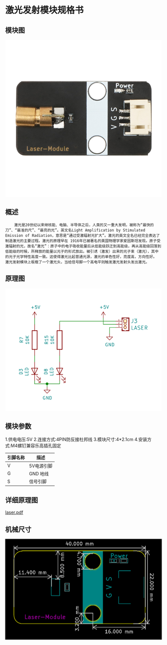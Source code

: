 # 激光发射模块规格书

## 模块图

![07](激光发射模块图片-无模块图/07.jpg)

## 概述

 		激光是20世纪以来继核能、电脑、半导体之后，人类的又一重大发明，被称为“最快的刀”、“最准的尺”、“最亮的光”。英文名Light Amplification by Stimulated Emission of Radiation，意思是“通过受激辐射光扩大”。激光的英文全名已经完全表达了制造激光的主要过程。激光的原理早在 1916年已被著名的美国物理学家爱因斯坦发现。原子受激辐射的光，故名“激光”：原子中的电子吸收能量后从低能级跃迁到高能级，再从高能级回落到低能级的时候，所释放的能量以光子的形式放出。被引诱（激发）出来的光子束（激光），其中的光子光学特性高度一致。这使得激光比起普通光源，激光的单色性好，亮度高，方向性好。 激光发射模块上板载了一个激光头，当给信号脚一个高电平则触发激光发射头发出激光。

## 原理图

![14](激光发射模块图片-无模块图/14.png)

## 模块参数

1.供电电压:5V
2.连接方式:4PIN防反接杜邦线
3.模块尺寸:4*2.1cm
4.安装方式:M4螺钉兼容乐高插孔固定

| 引脚名称 | 描述       |
| -------- | ---------- |
| V        | 5V电源引脚 |
| G        | GND 地线   |
| S        | 信号引脚   |

## 详细原理图

 [laser.pdf](激光发射模块图片-无模块图/laser.pdf) 

##  机械尺寸

![18](激光发射模块图片-无模块图/18.png)